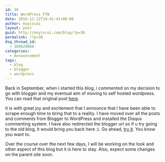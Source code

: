 ```yaml
---
id: 30
title: WordPress FTW
date: 2010-12-12T19:41:41+00:00
author: muyiscoi
layout: post
guid: http://muyiscoi.com/blog/?p=30
permalink: /?p=30
dsq_thread_id:
  - 189629860
categories:
  - Announcement
tags:
  - blog
  - blogger
  - wordpress
---
```

Back in September, when i started this blog, i commented on my decision to go with blogger and my eventual aim of moving to self hosted wordpress. You can read that original post [here](http://muyiscoi.com/blog/2010/09/choosing-a-platform-blogger-vs-wordpress-com/).

It is with great joy and excitement that I announce that I have been able to scrape enough time to bring that to a reality. I have moved over all the posts and comments from Blogger to WordPress and installed the Disqus commenting system. I have also redirected the blogger url so if u try going to the old blog, it would bring you back here :). Go ahead, [try it](http://blog.muyiscoi.com). You know you want to.

Over the course over the next few days, I will be working on the look and other aspect of this blog but it is here to stay. Also, expect some changes on the parent site soon.